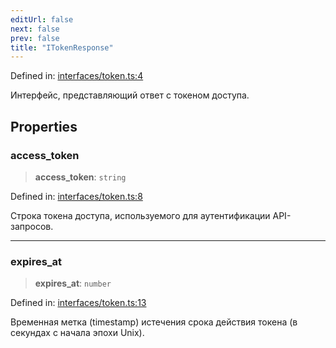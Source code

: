 ```yaml
---
editUrl: false
next: false
prev: false
title: "ITokenResponse"
---
```


Defined in: [interfaces/token.ts:4](https://github.com/zloishavrin/gigachat-node/blob/89641d11e99a831154f1854b604a9ffe8409090c/src/interfaces/token.ts#L4)

Интерфейс, представляющий ответ с токеном доступа.

## Properties

### access\_token

> **access\_token**: `string`

Defined in: [interfaces/token.ts:8](https://github.com/zloishavrin/gigachat-node/blob/89641d11e99a831154f1854b604a9ffe8409090c/src/interfaces/token.ts#L8)

Строка токена доступа, используемого для аутентификации API-запросов.

***

### expires\_at

> **expires\_at**: `number`

Defined in: [interfaces/token.ts:13](https://github.com/zloishavrin/gigachat-node/blob/89641d11e99a831154f1854b604a9ffe8409090c/src/interfaces/token.ts#L13)

Временная метка (timestamp) истечения срока действия токена (в секундах с начала эпохи Unix).
